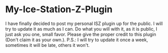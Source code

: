 # My-Ice-Station-Z-Plugin
I have finally decided to post my personal ISZ plugin up for the public. I will try to update it as much as I can.
Do what you will with it, as it is public, I just ask you one, small favor. Please give the proper credit to this plugin (Don't claim it as your own.). P.S.: I will try to update it once a week, sometimes it will be late, others it won't.
